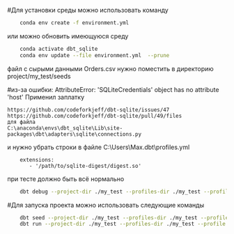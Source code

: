 #Для установки среды можно использовать команду
```bash
    conda env create -f environment.yml
```
или можно обновить имеющуюся среду
```bash
    conda activate dbt_sqlite
    conda env update --file environment.yml  --prune
```

файл с сырыми данными Orders.csv нужно поместить в директорию project/my_test/seeds

#из-за ошибки: AttributeError: 'SQLiteCredentials' object has no attribute 'host'
Применил заплатку 
```
https://github.com/codeforkjeff/dbt-sqlite/issues/47
https://github.com/codeforkjeff/dbt-sqlite/pull/49/files
для файла 
C:\anaconda\envs\dbt_sqlite\Lib\site-packages\dbt\adapters\sqlite\connections.py
```

и нужно убрать строки в файле C:\Users\Max\.dbt\profiles.yml
```text
    extensions:
       - '/path/to/sqlite-digest/digest.so'
```

при тесте должно быть всё нормально 
```bash
    dbt debug --project-dir ./my_test --profiles-dir ./my_test --profile my_test
```

#Для запуска проекта можно использовать следующие команды
```bash
    dbt seed --project-dir ./my_test --profiles-dir ./my_test --profile my_test
    dbt run --project-dir ./my_test --profiles-dir ./my_test --profile my_test
```



